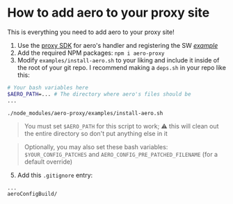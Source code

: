# How to add aero to your proxy site

This is everything you need to add aero to your proxy site!

1. Use the [proxy SDK](https://github.com/vortexdeveloperlabs/sdk) for aero's handler and registering the SW [*example*](https://github.com/vortexdeveloperlabs/aero-demo-site/blob/main/sw.js#L4-L6)
2. Add the required NPM packages: `npm i aero-proxy`
3. Modify `examples/install-aero.sh` to your liking and include it inside of the root of your git repo. I recommend making a `deps.sh` in your repo like this:

```sh
# Your bash variables here
$AERO_PATH=... # The directory where aero's files should be
...

./node_modules/aero-proxy/examples/install-aero.sh
```

> You must set `$AERO_PATH` for this script to work; ⚠️ this will clean out the entire directory so don't put anything else in it

> Optionally, you may also set these bash variables: `$YOUR_CONFIG_PATCHES` and `AERO_CONFIG_PRE_PATCHED_FILENAME` (for a default override)

5. Add this `.gitignore` entry:

```gitignore
...
aeroConfigBuild/
```
